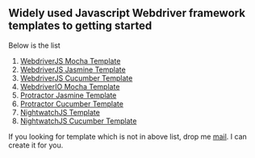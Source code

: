 ## Widely used Javascript Webdriver framework templates to getting started

Below is the list

1. [WebdriverJS Mocha Template](https://github.com/sridharbandi/Selenium-Javascript-Getting-Started-Examples/tree/master/WebdriverJS-Mocha-Template)
2. [WebdriverJS Jasmine Template](https://github.com/sridharbandi/Selenium-Javascript-Getting-Started-Examples/tree/master/WebdriverJS-Jasmine-Template)
3. [WebdriverJS Cucumber Template](https://github.com/sridharbandi/Selenium-Javascript-Getting-Started-Examples/tree/master/WebdriverJS-Cucumber-Template)
4. [WebdriverIO Mocha Template](https://github.com/sridharbandi/Selenium-Javascript-Getting-Started-Examples/tree/master/WebdriverIO-Mocha-Template)
5. [Protractor Jasmine Template](https://github.com/sridharbandi/Selenium-Javascript-Getting-Started-Examples/tree/master/Protractor-Jasmine-Template)
6. [Protractor Cucumber Template](https://github.com/sridharbandi/Selenium-Javascript-Getting-Started-Examples/tree/master/Protractor-Cucumber-Template)
7. [NightwatchJS Template](https://github.com/sridharbandi/Selenium-Javascript-Getting-Started-Examples/tree/master/NightwatchJS-Template)
8. [NightwatchJS Cucumber Template](https://github.com/sridharbandi/Selenium-Javascript-Getting-Started-Examples/tree/master/NightwatchJS-Cucumber-Template)

If you looking for template which is not in above list, drop me [mail](mailto:sridhar.bandi.ece@gmail.com). I can create it for you.